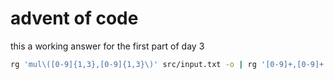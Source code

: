 # advent of code

this a working answer for the first part of day 3

```sh
rg 'mul\([0-9]{1,3},[0-9]{1,3}\)' src/input.txt -o | rg '[0-9]+,[0-9]+' -o | awk -F ':' '{print $1;}' | awk -F ',' '{sum+=$1*$2} END {print sum}'
```
